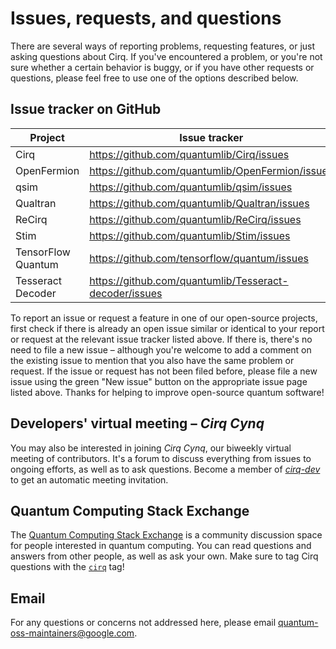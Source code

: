 # Issues, requests, and questions

There are several ways of reporting problems, requesting features, or just asking questions about
Cirq. If you've encountered a problem, or you're not sure whether a certain behavior is buggy,
or if you have other requests or questions, please feel free to use one of the options described
below.

## Issue tracker on GitHub

| Project | Issue tracker |
|---------|--------------------|
| Cirq | https://github.com/quantumlib/Cirq/issues |
| OpenFermion | https://github.com/quantumlib/OpenFermion/issues |
| qsim | https://github.com/quantumlib/qsim/issues |
| Qualtran | https://github.com/quantumlib/Qualtran/issues |
| ReCirq | https://github.com/quantumlib/ReCirq/issues |
| Stim | https://github.com/quantumlib/Stim/issues |
| TensorFlow Quantum | https://github.com/tensorflow/quantum/issues |
| Tesseract Decoder | https://github.com/quantumlib/Tesseract-decoder/issues |

To report an issue or request a feature in one of our open-source projects,
first check if there is already an open issue similar or identical to your report or
request at the relevant issue tracker listed above. If there is, there's no need to
file a new issue – although you're welcome to add a comment on the existing issue
to mention that you also have the same problem or request. If the issue or request
has not been filed before, please file a new issue using the green "New issue" button
on the appropriate issue page listed above. Thanks for helping to improve
open-source quantum software!

## Developers' virtual meeting – _Cirq Cynq_

You may also be interested in joining _Cirq Cynq_, our biweekly
virtual meeting of contributors. It's a forum to discuss everything from issues
to ongoing efforts, as well as to ask questions. Become a member of
[_cirq-dev_](https://groups.google.com/forum/#!forum/cirq-dev) to get an
automatic meeting invitation.

## Quantum Computing Stack Exchange

The [Quantum Computing Stack Exchange](https://quantumcomputing.stackexchange.com/) is a community
discussion space for people interested in quantum computing. You can read questions and answers
from other people, as well as ask your own. Make sure to tag Cirq questions with the
[`cirq`](https://quantumcomputing.stackexchange.com/questions/tagged/cirq) tag!

## Email

For any questions or concerns not addressed here, please email
[quantum-oss-maintainers@google.com](mailto:quantum-oss-maintainers@google.com).

